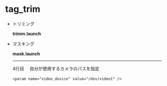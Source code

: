 # tag_trim　　
- トリミング　

    **trimm.launch**
- マスキング　

    **mask.launch**
    
    ---
    4行目　 自分が使用するカメラのパスを指定
    ```
    <param name="video_device" value="/dev/video1" />　
    ```
